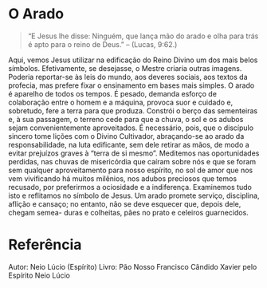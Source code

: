 # O Arado

> “E Jesus lhe disse: Ninguém, que lança mão do arado e olha para trás é apto para o reino de Deus.” – (Lucas, 9:62.)

Aqui, vemos Jesus utilizar na edificação do Reino Divino um dos mais belos símbolos.
Efetivamente, se desejasse, o Mestre criaria outras imagens. Poderia reportar-se às leis do mundo, aos deveres sociais, aos textos da profecia, mas prefere fixar o ensinamento em bases mais simples.
O arado é aparelho de todos os tempos. É pesado, demanda esforço de colaboração entre o homem e a máquina, provoca suor e cuidado e, sobretudo, fere a terra para que produza. Constrói o berço das sementeiras e, à sua passagem, o terreno cede para que a chuva, o sol e os adubos sejam convenientemente aproveitados.
É necessário, pois, que o discípulo sincero tome lições com o Divino Cultivador, abraçando-se ao arado da responsabilidade, na luta edificante, sem dele retirar as mãos, de modo a evitar prejuízos graves à “terra de si mesmo”.
Meditemos nas oportunidades perdidas, nas chuvas de misericórdia que caíram sobre nós e que se foram sem qualquer aproveitamento para nosso espírito, no sol de amor que nos vem vivificando há muitos milênios, nos adubos preciosos que temos recusado, por preferirmos a ociosidade e a indiferença.
Examinemos tudo isto e reflitamos no símbolo de Jesus.
Um arado promete serviço, disciplina, aflição e cansaço; no entanto, não se deve esquecer que, depois dele, chegam semea- duras e colheitas, pães no prato e celeiros guarnecidos.

# Referência
Autor: Neio Lúcio (Espírito)
Livro: Pão Nosso
Francisco Cândido Xavier pelo Espírito Neio Lúcio
